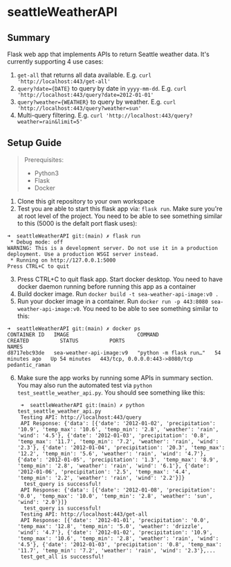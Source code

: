 # seattleWeatherAPI

## Summary

Flask web app that implements APIs to return Seattle weather data. It's currently supporting 4 use cases:
1. `get-all` that returns all data available. E.g. `curl 'http://localhost:443/get-all'`
2. `query?date={DATE}` to query by date in `yyyy-mm-dd`. E.g. `curl 'http://localhost:443/query?date=2012-01-01'`
3. `query?weather={WEATHER}` to query by weather. E.g. `curl 'http://localhost:443/query?weather=sun'`
4. Multi-query filtering. E.g. `curl 'http://localhost:443/query?weather=rain&limit=5'`

## Setup Guide

> Prerequisites:
> - Python3
> - Flask
> - Docker

1. Clone this git repository to your own workspace
2. Test you are able to start this flask app via: `flask run`. Make sure you're at root level of the project. You need to be able to see something similar to this (5000 is the defalt port flask uses):
  ```
  ➜  seattleWeatherAPI git:(main) ✗ flask run
   * Debug mode: off
  WARNING: This is a development server. Do not use it in a production deployment. Use a production WSGI server instead.
   * Running on http://127.0.0.1:5000
  Press CTRL+C to quit
  ```
3. Press CTRL+C to quit flask app. Start docker desktop. You need to have docker daemon running before running this app as a container
4. Build docker image. Run `docker build -t sea-weather-api-image:v0 .`
5. Run your docker image in a container. Run `docker run -p 443:8080 sea-weather-api-image:v0`. You need to be able to see something similar to this:
  ```
  ➜  seattleWeatherAPI git:(main) ✗ docker ps
  CONTAINER ID   IMAGE                      COMMAND                  CREATED          STATUS          PORTS                            NAMES
  d8717ebc93de   sea-weather-api-image:v9   "python -m flask run…"   54 minutes ago   Up 54 minutes   443/tcp, 0.0.0.0:443->8080/tcp   pedantic_raman
  ```
6. Make sure the app works by running some APIs in summary section. You may also run the automated test via `python test_seattle_weather_api.py`. You should see something like this:

   ```
    ➜  seattleWeatherAPI git:(main) ✗ python test_seattle_weather_api.py
    Testing API: http://localhost:443/query
    API Response: {'data': [{'date': '2012-01-02', 'precipitation': '10.9', 'temp_max': '10.6', 'temp_min': '2.8', 'weather': 'rain', 'wind': '4.5'}, {'date': '2012-01-03', 'precipitation': '0.8', 'temp_max': '11.7', 'temp_min': '7.2', 'weather': 'rain', 'wind': '2.3'}, {'date': '2012-01-04', 'precipitation': '20.3', 'temp_max': '12.2', 'temp_min': '5.6', 'weather': 'rain', 'wind': '4.7'}, {'date': '2012-01-05', 'precipitation': '1.3', 'temp_max': '8.9', 'temp_min': '2.8', 'weather': 'rain', 'wind': '6.1'}, {'date': '2012-01-06', 'precipitation': '2.5', 'temp_max': '4.4', 'temp_min': '2.2', 'weather': 'rain', 'wind': '2.2'}]}
     test_query is successful!
    API Response: {'data': [{'date': '2012-01-08', 'precipitation': '0.0', 'temp_max': '10.0', 'temp_min': '2.8', 'weather': 'sun', 'wind': '2.0'}]}
     test_query is successful!
    Testing API: http://localhost:443/get-all
    API Response: [{'date': '2012-01-01', 'precipitation': '0.0', 'temp_max': '12.8', 'temp_min': '5.0', 'weather': 'drizzle', 'wind': '4.7'}, {'date': '2012-01-02', 'precipitation': '10.9', 'temp_max': '10.6', 'temp_min': '2.8', 'weather': 'rain', 'wind': '4.5'}, {'date': '2012-01-03', 'precipitation': '0.8', 'temp_max': '11.7', 'temp_min': '7.2', 'weather': 'rain', 'wind': '2.3'},...
    test_get_all is successful!
   ```
   
